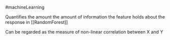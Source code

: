 #machineLearning 

Quantifies the amount the amount of information the feature holds about the response in [[RandomForest]]

Can be regarded as the measure of non-linear correlation between X and Y